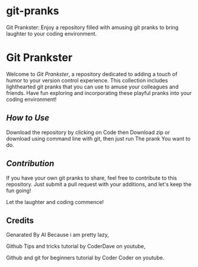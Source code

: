 # git-pranks
Git Prankster: Enjoy a repository filled with amusing git pranks to bring laughter to your coding environment.

# **Git Prankster**

Welcome to *Git Prankster*, a repository dedicated to adding a touch of humor to your version control experience. This collection includes lighthearted git pranks that you can use to amuse your colleagues and friends. Have fun exploring and incorporating these playful pranks into your coding environment!

## *How to Use*
Download the repository by clicking on Code then Download zip or download using command line with git, then just run The prank You want to do.

## *Contribution*
If you have your own git pranks to share, feel free to contribute to this repository. Just submit a pull request with your additions, and let's keep the fun going!

Let the laughter and coding commence!

## Credits

Genarated By AI Because i am pretty lazy,

Github Tips and tricks tutorial by CoderDave on youtube,

Github and git for beginners tutorial by Coder Coder on youtube.
